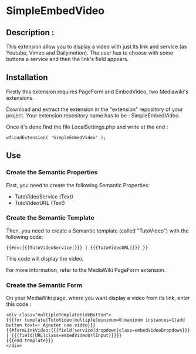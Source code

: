 # SimpleEmbedVideo

## Description : 
This extension allow you to display a video with just its link and service (as Youtube, Vimeo and Dailymotion).
The user has to choose with some buttons a service and then the link's field appears.
 

## Installation 

Firstly this extension requires PageForm and EmbedVideo, two Mediawiki's extensions. 

Download and extract the extension in the "extension" repository of your project. Your extension repository name has to be : SimpleEmbedVideo. 

Once it's done,find the file LocalSettings.php and write at the end :

	wfLoadExtension( 'SimpleEmbedVideo' );

## Use

### Create the Semantic Properties

First, you need to create the following Semantic Properties:
* TutoVideoService (Text)
* TutoVideoURL (Text)

### Create the Semantic Template

Then, you need to create a Semantic template (called "TutoVideo") with the following code: 

	{{#ev:{{{TutoVideoService|}}} | {{{TutoVideoURL|}}} }}

This code will display the video.

For more information, refer to the MediaWiki PageForm extension.

### Create the Semantic Form

On your MediaWiki page, where you want display a video from its link, enter this code :

	<div class="multipleTemplateHideButton">
	{{{for template|TutoVideo|multiple|minimum=0|maximum instances=1|add button text=+ Ajouter une vidéo}}}
	{{#formLinkVideo:{{{field|service|dropdown|class=embedVideoDropdown}}} | {{{field|URL|class=embedVideoUrlInput}}}}} 
	{{{end template}}}
	</div>
	 

	
